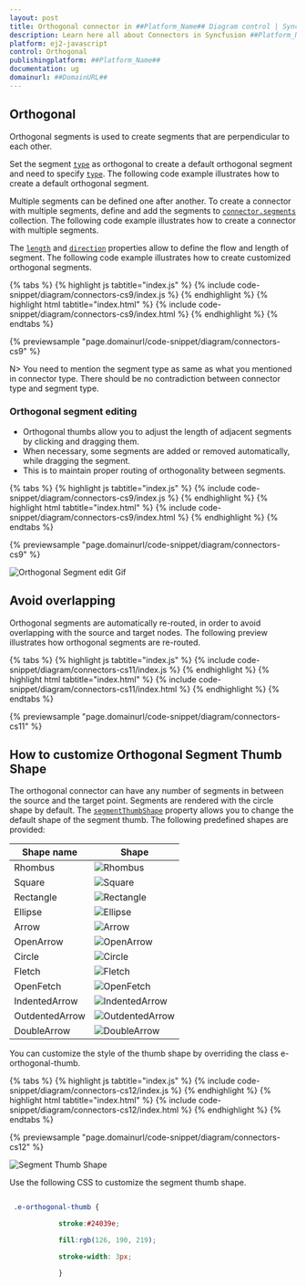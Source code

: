 ```yaml
---
layout: post
title: Orthogonal connector in ##Platform_Name## Diagram control | Syncfusion
description: Learn here all about Connectors in Syncfusion ##Platform_Name## Diagram control of Syncfusion Essential JS 2 and more.
platform: ej2-javascript
control: Orthogonal 
publishingplatform: ##Platform_Name##
documentation: ug
domainurl: ##DomainURL##
---
```


## Orthogonal

Orthogonal segments is used to create segments that are perpendicular to each other.

Set the segment [`type`](../api/diagram/segments) as orthogonal to create a default orthogonal segment and need to specify [`type`](../api/diagram/connector#type-Segments). The following code example illustrates how to create a default orthogonal segment.

Multiple segments can be defined one after another. To create a connector with multiple segments, define and add the segments to [`connector.segments`](../api/diagram/connector#segments) collection. The following code example illustrates how to create a connector with multiple segments.

The [`length`](../api/diagram/orthogonalSegment) and [`direction`](../api/diagram/orthogonalSegment) properties allow to define the flow and length of segment. The following code example illustrates how to create customized orthogonal segments.

{% tabs %}
{% highlight js tabtitle="index.js" %}
{% include code-snippet/diagram/connectors-cs9/index.js %}
{% endhighlight %}
{% highlight html tabtitle="index.html" %}
{% include code-snippet/diagram/connectors-cs9/index.html %}
{% endhighlight %}
{% endtabs %}
        
{% previewsample "page.domainurl/code-snippet/diagram/connectors-cs9" %}


N> You need to mention the segment type as same as what you mentioned in connector type. There should be no contradiction between connector type and segment type.

### Orthogonal segment editing

* Orthogonal thumbs allow you to adjust the length of adjacent segments by clicking and dragging them.
* When necessary, some segments are added or removed automatically, while dragging the segment. 
* This is to maintain proper routing of orthogonality between segments.

{% tabs %}
{% highlight js tabtitle="index.js" %}
{% include code-snippet/diagram/connectors-cs9/index.js %}
{% endhighlight %}
{% highlight html tabtitle="index.html" %}
{% include code-snippet/diagram/connectors-cs9/index.html %}
{% endhighlight %}
{% endtabs %}
        
{% previewsample "page.domainurl/code-snippet/diagram/connectors-cs9" %}


![Orthogonal Segment edit Gif](images/orthoSegEdit.gif)


## Avoid overlapping

Orthogonal segments are automatically re-routed, in order to avoid overlapping with the source and target nodes. The following preview illustrates how orthogonal segments are re-routed.

{% tabs %}
{% highlight js tabtitle="index.js" %}
{% include code-snippet/diagram/connectors-cs11/index.js %}
{% endhighlight %}
{% highlight html tabtitle="index.html" %}
{% include code-snippet/diagram/connectors-cs11/index.html %}
{% endhighlight %}
{% endtabs %}
        
{% previewsample "page.domainurl/code-snippet/diagram/connectors-cs11" %}

## How to customize Orthogonal Segment Thumb Shape

The orthogonal connector can have any number of segments in between the source and the target point. Segments are rendered with the circle shape by default. The [`segmentThumbShape`](../api/diagram#segmentThumbShape-SegmentThumbShapes) property allows you to change the default shape of the segment thumb. The following predefined shapes are provided:

| Shape name | Shape |
|-------- | -------- |
|Rhombus| ![Rhombus](images/rhombus.png) |
| Square | ![Square](images/Square.png) |
| Rectangle | ![Rectangle](images/Rectangle.png) |
| Ellipse |![Ellipse](images/Ellipse.png) |
|Arrow| ![Arrow](images/Arrow.png) |
| OpenArrow | ![OpenArrow](images/OpenArrow.png) |
| Circle |![Circle](images/Circle.png) |
| Fletch|![Fletch](images/Fletch.png) |
|OpenFetch| ![OpenFetch](images/OpenFetch.png) |
| IndentedArrow | ![IndentedArrow](images/IndentedArrow.png) |
| OutdentedArrow | ![OutdentedArrow](images/OutdentedArrow.png) |
| DoubleArrow |![DoubleArrow](images/DoubleArrow.png) |

 You can customize the style of the thumb shape by overriding the class e-orthogonal-thumb.

{% tabs %}
{% highlight js tabtitle="index.js" %}
{% include code-snippet/diagram/connectors-cs12/index.js %}
{% endhighlight %}
{% highlight html tabtitle="index.html" %}
{% include code-snippet/diagram/connectors-cs12/index.html %}
{% endhighlight %}
{% endtabs %}
        
{% previewsample "page.domainurl/code-snippet/diagram/connectors-cs12" %}

![Segment Thumb Shape](images/thumbshape.png)

Use the following CSS to customize the segment thumb shape.

```scss

 .e-orthogonal-thumb {

            stroke:#24039e;

            fill:rgb(126, 190, 219);

            stroke-width: 3px;

            }

```